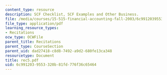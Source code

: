 ```yaml
---
content_type: resource
description: SCF Checklist, SCF Examples and Other Business.
file: /media/courses/15-515-financial-accounting-fall-2003/6c9912039553320b81fd776f36c65464_rec5.pdf
file_type: application/pdf
learning_resource_types:
- Recitations
ocw_type: OCWFile
parent_title: Recitations
parent_type: CourseSection
parent_uid: dad27418-c8d8-7492-a9d2-680fe13ca348
resourcetype: Document
title: rec5.pdf
uid: 6c991203-9553-320b-81fd-776f36c65464
---
```

